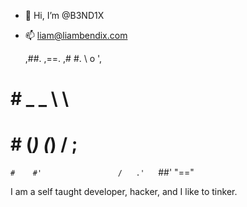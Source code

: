 - 👋 Hi, I’m @B3ND1X
- 📫 liam@liambendix.com


   ,##.                   ,==.
 ,#    #.                 \ o ',
#        #     _     _     \    \
#        #    (_)   (_)    /    ; 
 `#    #'                 /   .'  
   `##'                   "=="


I am a self taught developer, hacker, and I like to tinker.
